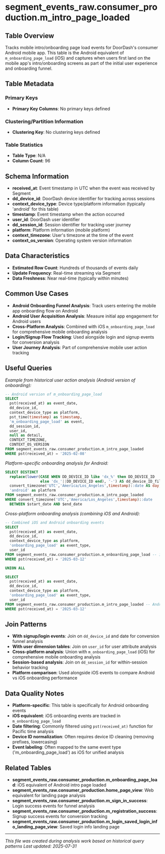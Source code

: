# segment_events_raw.consumer_production.m_intro_page_loaded

## Table Overview
Tracks mobile intro/onboarding page load events for DoorDash's consumer Android mobile app. This table is the Android equivalent of `m_onboarding_page_load` (iOS) and captures when users first land on the mobile app's intro/onboarding screens as part of the initial user experience and onboarding funnel.



## Table Metadata
### Primary Keys
- **Primary Key Columns**: No primary keys defined
### Clustering/Partition Information
- **Clustering Key**: No clustering keys defined
### Table Statistics
- **Table Type**: N/A
- **Column Count**: 96

## Schema Information
- **received_at**: Event timestamp in UTC when the event was received by Segment
- **dd_device_id**: DoorDash device identifier for tracking across sessions
- **context_device_type**: Device type/platform information (typically 'android' for this table)
- **timestamp**: Event timestamp when the action occurred
- **user_id**: DoorDash user identifier
- **dd_session_id**: Session identifier for tracking user journey
- **platform**: Platform information (mobile platform)
- **context_timezone**: User's timezone at the time of the event
- **context_os_version**: Operating system version information

## Data Characteristics
- **Estimated Row Count**: Hundreds of thousands of events daily
- **Update Frequency**: Real-time streaming via Segment
- **Data Freshness**: Near real-time (typically within minutes)

## Common Use Cases
- **Android Onboarding Funnel Analysis**: Track users entering the mobile app onboarding flow on Android
- **Android User Acquisition Analysis**: Measure initial app engagement for Android users
- **Cross-Platform Analysis**: Combined with iOS `m_onboarding_page_load` for comprehensive mobile onboarding analysis
- **Login/Signup Flow Tracking**: Used alongside login and signup events for conversion analysis
- **User Journey Analysis**: Part of comprehensive mobile user action tracking

## Useful Queries

*Example from historical user action analysis (Android version of onboarding):*
```sql
-- Android version of m_onboarding_page_load
SELECT 
  pst(received_at) as event_date, 
  dd_device_id, 
  context_device_type as platform, 
  pst_time(timestamp) as timestamp,
  'm_onboarding_page_load' as event, 
  dd_session_id,  
  user_id, 
  null as detail, 
  CONTEXT_TIMEZONE, 
  CONTEXT_OS_VERSION
FROM segment_events_raw.consumer_production.m_intro_page_loaded
WHERE pst(received_at) = '2025-02-08'
```

*Platform-specific onboarding analysis for Android:*
```sql
SELECT DISTINCT 
  replace(lower(CASE WHEN DD_DEVICE_ID like 'dx_%' then DD_DEVICE_ID
                else 'dx_'||DD_DEVICE_ID end), '-') AS dd_device_ID_filtered,
  convert_timezone('UTC','America/Los_Angeles',timestamp)::date AS day,
  'android' as platform
FROM segment_events_raw.consumer_production.m_intro_page_loaded
WHERE convert_timezone('UTC','America/Los_Angeles',timestamp)::date 
  BETWEEN $start_date AND $end_date
```

*Cross-platform onboarding analysis (combining iOS and Android):*
```sql
-- Combined iOS and Android onboarding events
SELECT 
  pst(received_at) as event_date,
  dd_device_id,
  context_device_type as platform,
  'onboarding_page_load' as event_type,
  user_id
FROM segment_events_raw.consumer_production.m_onboarding_page_load -- iOS
WHERE pst(received_at) = '2025-03-12'

UNION ALL

SELECT 
  pst(received_at) as event_date,
  dd_device_id,
  context_device_type as platform,
  'onboarding_page_load' as event_type,
  user_id
FROM segment_events_raw.consumer_production.m_intro_page_loaded -- Android
WHERE pst(received_at) = '2025-03-12'
```

## Join Patterns
- **With signup/login events**: Join on `dd_device_id` and date for conversion funnel analysis
- **With user dimension tables**: Join on `user_id` for user attribute analysis
- **Cross-platform analysis**: Union with `m_onboarding_page_load` (iOS) for comprehensive mobile onboarding analysis
- **Session-based analysis**: Join on `dd_session_id` for within-session behavior tracking
- **Platform comparison**: Used alongside iOS events to compare Android vs iOS onboarding performance

## Data Quality Notes
- **Platform-specific**: This table is specifically for Android onboarding events
- **iOS equivalent**: iOS onboarding events are tracked in `m_onboarding_page_load`
- **Date filtering**: Commonly filtered using `pst(received_at)` function for Pacific time analysis
- **Device ID normalization**: Often requires device ID cleaning (removing prefixes, lowercasing)
- **Event labeling**: Often mapped to the same event type ('m_onboarding_page_load') as iOS for unified analysis

## Related Tables
- **segment_events_raw.consumer_production.m_onboarding_page_load**: iOS equivalent of Android intro page loaded
- **segment_events_raw.consumer_production.home_page_view**: Web equivalent for landing page analysis
- **segment_events_raw.consumer_production.m_sign_in_success**: Login success events for funnel analysis
- **segment_events_raw.consumer_production.m_registration_success**: Signup success events for conversion tracking
- **segment_events_raw.consumer_production.m_login_saved_login_info_landing_page_view**: Saved login info landing page

---
*This file was created during analysis work based on historical query patterns*
*Last updated: 2025-07-31*